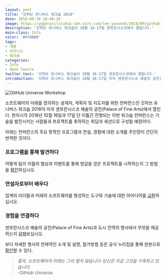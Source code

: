 ```yaml
---
layout: post
title: "깃허브 유니버스 워크숍 2018"
date: 2018-09-30 18:40:26
image: https://yggdrasilstudio-cdn.sirv.com/lee_yunseok/2018/09/github-universe-modal-2.webp
description: '깃허브 유니버스 워크숍이 10월 16-17일 샌프란시스코에서 열립니다.'
main-class: Info
color: '#FF8000'
tags:
- 개발
- 비즈니스
- 워크숍
categories:
- Info
- Open Source
twitter_text: '깃허브 유니버스 워크숍이 10월 16-17일 샌프란시스코에서 열립니다.'
introduction: '깃허브 유니버스 워크숍이 10월 16-17일 미국 샌프란시스코 예술의 궁전(Palace of Fine Arts)에서 열립니다. 소프트웨어의 미래를 정의하는 설계자, 계획자 및 지도자를 위한 컨퍼런스인 깃허브 유니버스 워크숍 2018이 미국 샌프란시스코 예술의 궁전...'
---
```


![GitHub Universe Workshop](https://yggdrasilstudio-cdn.sirv.com/lee_yunseok/2018/09/github-universe-modal-2.webp)

소프트웨어의 미래를 정의하는 설계자, 계획자 및 지도자를 위한 컨퍼런스인 깃허브 유니버스 워크숍 2018이 미국 샌프란시스코 예술의 궁전(Palace of Fine Arts)에서 열린다. 현지시각 2018년 10월 16일과 17일 단 이틀간 진행되는 이번 워크숍 컨퍼런스는 기술을 발전시키는 사람들과 프로젝트를 축하하는 회담과 세션으로 구성될 예정이다.
    
아래는 컨퍼런스의 주요 항목인 프로그램과 연설, 경험에 대한 소개를 주인장이 간단히 번역한 것이다.
   
### 프로그램을 통해 발견하다

어떻게 팀이 이틀의 협상과 이벤트를 통해 영감을 얻은 프로젝트를 시작하는지 그 방법을 [확인](https://githubuniverse.com/program/)하십시오.

### 연설자로부터 배우다

업계의 리더들과 미래의 소프트웨어를 형성하는 도구와 기술에 대한 아이디어를 [교환](https://githubuniverse.com/speakers/)하십시오.

### 경험을 연결하다

샌프란시스코 예술의 궁전(Palace of Fine Arts)과 도시 전역의 행사에서 무엇을 제공하는지 [살펴](https://githubuniverse.com/experience/)보십시오.
    
보다 자세한 행사의 전체적인 소개 및 설명, 참가방법 등은 공식 누리집을 통해 원본으로 [확인](https://githubuniverse.com/)할 수 있다. 

> _결국, 소프트웨어의 미래는 그리 멀지 않습니다-당신은 지금 그것을 구축하고 있습니다.<br />-GitHub Universe_